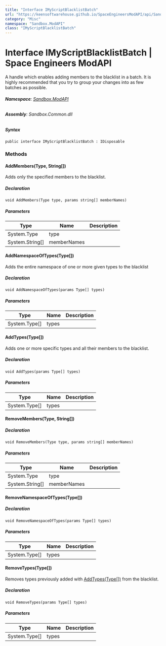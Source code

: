 ```yaml
---
title: "Interface IMyScriptBlacklistBatch"
url: "https://keensoftwarehouse.github.io/SpaceEngineersModAPI/api/Sandbox.ModAPI.IMyScriptBlacklistBatch.html"
category: "Misc"
namespace: "Sandbox.ModAPI"
class: "IMyScriptBlacklistBatch"
---
```


# Interface IMyScriptBlacklistBatch | Space Engineers ModAPI

A handle which enables adding members to the blacklist in a batch. It is highly recommended that you try to group your changes into as few batches as possible.

###### **Namespace**: [Sandbox.ModAPI](https://keensoftwarehouse.github.io/SpaceEngineersModAPI/api/Sandbox.ModAPI.html)

###### **Assembly**: Sandbox.Common.dll

##### Syntax

```
public interface IMyScriptBlacklistBatch : IDisposable
```

### Methods

#### AddMembers(Type, String\[\])

Adds only the specified members to the blacklist.

##### Declaration

```
void AddMembers(Type type, params string[] memberNames)
```

##### Parameters

| Type | Name | Description |
| --- | --- | --- |
| System.Type | type |     |
| System.String\[\] | memberNames |     |

#### AddNamespaceOfTypes(Type\[\])

Adds the entire namespace of one or more given types to the blacklist

##### Declaration

```
void AddNamespaceOfTypes(params Type[] types)
```

##### Parameters

| Type | Name | Description |
| --- | --- | --- |
| System.Type\[\] | types |     |

#### AddTypes(Type\[\])

Adds one or more specific types and all their members to the blacklist.

##### Declaration

```
void AddTypes(params Type[] types)
```

##### Parameters

| Type | Name | Description |
| --- | --- | --- |
| System.Type\[\] | types |     |

#### RemoveMembers(Type, String\[\])

##### Declaration

```
void RemoveMembers(Type type, params string[] memberNames)
```

##### Parameters

| Type | Name | Description |
| --- | --- | --- |
| System.Type | type |     |
| System.String\[\] | memberNames |     |

#### RemoveNamespaceOfTypes(Type\[\])

##### Declaration

```
void RemoveNamespaceOfTypes(params Type[] types)
```

##### Parameters

| Type | Name | Description |
| --- | --- | --- |
| System.Type\[\] | types |     |

#### RemoveTypes(Type\[\])

Removes types previously added with [AddTypes(Type\[\])](https://keensoftwarehouse.github.io/SpaceEngineersModAPI/api/Sandbox.ModAPI.IMyScriptBlacklistBatch.html#Sandbox_ModAPI_IMyScriptBlacklistBatch_AddTypes_System_Type___) from the blacklist.

##### Declaration

```
void RemoveTypes(params Type[] types)
```

##### Parameters

| Type | Name | Description |
| --- | --- | --- |
| System.Type\[\] | types |     |